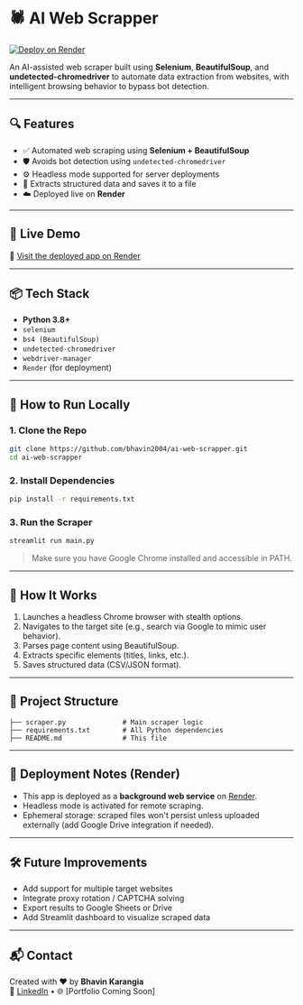 # 🕷️ AI Web Scrapper

[![Deploy on Render](https://img.shields.io/badge/Live-Demo-brightgreen)](https://ai-web-scrapper-gorl.onrender.com)

An AI-assisted web scraper built using **Selenium**, **BeautifulSoup**, and **undetected-chromedriver** to automate data extraction from websites, with intelligent browsing behavior to bypass bot detection.

---

## 🔍 Features

- ✅ Automated web scraping using **Selenium + BeautifulSoup**
- 🛡️ Avoids bot detection using `undetected-chromedriver`
- ⚙️ Headless mode supported for server deployments
- 📄 Extracts structured data and saves it to a file
- ☁️ Deployed live on **Render**

---

## 🚀 Live Demo

🔗 [Visit the deployed app on Render](https://ai-web-scrapper-gorl.onrender.com)

---

## 📦 Tech Stack

- **Python 3.8+**
- `selenium`
- `bs4 (BeautifulSoup)`
- `undetected-chromedriver`
- `webdriver-manager`
- `Render` (for deployment)

---

## 🧪 How to Run Locally

### 1. Clone the Repo

```bash
git clone https://github.com/bhavin2004/ai-web-scrapper.git
cd ai-web-scrapper
```

### 2. Install Dependencies

```bash
pip install -r requirements.txt
```

### 3. Run the Scraper

```bash
streamlit run main.py
```

> Make sure you have Google Chrome installed and accessible in PATH.

---

## 🧠 How It Works

1. Launches a headless Chrome browser with stealth options.
2. Navigates to the target site (e.g., search via Google to mimic user behavior).
3. Parses page content using BeautifulSoup.
4. Extracts specific elements (titles, links, etc.).
5. Saves structured data (CSV/JSON format).

---

## 📁 Project Structure

```
├── scraper.py              # Main scraper logic
├── requirements.txt        # All Python dependencies
├── README.md               # This file
```

---

## 📌 Deployment Notes (Render)

- This app is deployed as a **background web service** on [Render](https://render.com).
- Headless mode is activated for remote scraping.
- Ephemeral storage: scraped files won't persist unless uploaded externally (add Google Drive integration if needed).

---

## 🛠️ Future Improvements

- Add support for multiple target websites
- Integrate proxy rotation / CAPTCHA solving
- Export results to Google Sheets or Drive
- Add Streamlit dashboard to visualize scraped data

---

## 📬 Contact

Created with ❤️ by **Bhavin Karangia**  
📧 [LinkedIn](https://www.linkedin.com/in/bhavin-karangia) • 🌐 [Portfolio Coming Soon]
